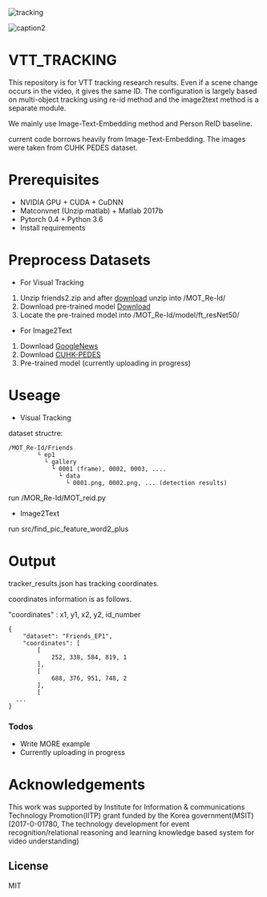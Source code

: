 ![tracking](https://user-images.githubusercontent.com/37200420/49422450-3f7d3680-f7d7-11e8-8d4d-52739dcae85c.JPG)

![caption2](https://user-images.githubusercontent.com/37200420/48906820-04ab0280-eea9-11e8-8d53-ff05c047fe14.png)

# VTT_TRACKING

This repository is for VTT tracking research results.
Even if a scene change occurs in the video, it gives the same ID.
The configuration is largely based on multi-object tracking using re-id method and the image2text method is a separate module.

We mainly use Image-Text-Embedding method and Person ReID baseline.

current code borrows heavily from Image-Text-Embedding. The images were taken from CUHK PEDES dataset.

# Prerequisites

- NVIDIA GPU + CUDA + CuDNN
- Matconvnet (Unzip matlab) + Matlab 2017b
- Pytorch 0.4 + Python 3.6
- Install requirements

# Preprocess Datasets

- For Visual Tracking
 1. Unzip friends2.zip and after [download](https://drive.google.com/open?id=1AZMyo5rwsS_KECYAEckJ5bE3Q64eKrYR) unzip into /MOT_Re-Id/
 2. Download pre-trained model [Download](https://drive.google.com/open?id=1gD2-8vfV-DzdgyKBktW1CNQYM4ayeFtp)
 3. Locate the pre-trained model into /MOT_Re-Id/model/ft_resNet50/
 
- For Image2Text
 1. Download [GoogleNews](https://drive.google.com/file/d/0B7XkCwpI5KDYNlNUTTlSS21pQmM/edit)
 2. Download [CUHK-PEDES](https://github.com/layumi/Image-Text-Embedding/tree/master/dataset/CUHK-PEDES-prepare)
 3. Pre-trained model (currently uploading in progress)

# Useage

- Visual Tracking

dataset structre: 
```
/MOT_Re-Id/Friends
		└ ep1
		  └ gallery
		    └ 0001 (frame), 0002, 0003, ....
		      └ data
		        └ 0001.png, 0002.png, ... (detection results)
```

run /MOR_Re-Id/MOT_reid.py
 
- Image2Text

run src/find_pic_feature_word2_plus

# Output
tracker_results.json has tracking coordinates.

coordinates information is as follows.

"coordinates" : x1, y1, x2, y2, id_number

```
{
	"dataset": "Friends_EP1",
	"coordinates": [
		[
			252, 338, 584, 819, 1
		],
		[
			688, 376, 951, 748, 2
		],
		[
  ...
}
```

### Todos

 - Write MORE example 
 - Currently uploading in progress
 
 
# Acknowledgements

This work was supported by Institute for Information & communications Technology Promotion(IITP) grant funded by the Korea government(MSIT) (2017-0-01780, The technology development for event recognition/relational reasoning and learning knowledge based system for video understanding)

License
----

MIT
